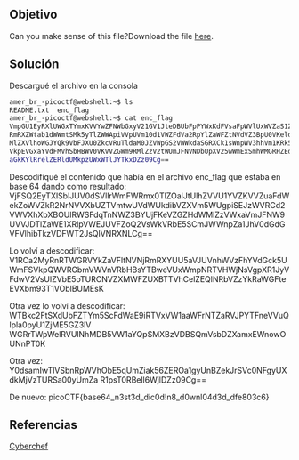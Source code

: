 ## Objetivo
Can you make sense of this file?Download the file [here](https://artifacts.picoctf.net/c/473/enc_flag).

## Solución
Descargué el archivo en la consola
```bash
amer_br_-picoctf@webshell:~$ ls 
README.txt  enc_flag
amer_br_-picoctf@webshell:~$ cat enc_flag 
VmpGU1EyRXlUWGxTYmxKVVYwZFNWbGxyV21GV1JteDBUbFpPYWxKdFVsaFpWVlUxWVZaS1ZWWnVh
RmRXZWtab1dWWmtSMk5yTlZWWApiVVpUVm10d1VWZFdVa2RpYlZaWFZtNVdVZ3BpU0VKeldWUkNk
MlZXVlhoWGJYQk9VbFJXU0ZkcVRuTldaM0JZVWpGS2VWWkdaSGRXCk1sWnpWV3hhVm1KRk5XOVVW
VkpEVGxaYVdFMVhSbHBWV0VKVVZGWm9RMlZzV2tWUmJFNVNDbUpXV25wWmExSmhWMGRHZEdWRlZs
aGkKYlRrelZERldUMkpzUWxWTlJYTkxDZz09Cg==
```
Descodifiqué el contenido que había en el archivo enc_flag que estaba en base 64 dando como resultado: VjFSQ2EyTXlSblJUV0dSVllrWmFWRmx0TlZOalJtUlhZVVU1YVZKVVZuaFdWekZoWVZkR2NrNVVXbUZTVmtwUVdWUkdibVZXVm5WUgpiSEJzWVRCd2VWVXhXbXBOUlRWSFdqTnNWZ3BYUjFKeVZGZHdWMlZzVWxaVmJFNW9UVVJDTlZaWE1XRlpVWEJUVFZoQ2VsWkVRbE5SCmJWWnpZa1JhV0dGdGVFVlhibTkzVDFWT2JsQlVNRXNLCg==

Lo volví a descodificar:
V1RCa2MyRnRTWGRVYkZaVFltNVNjRmRXYUU5aVJUVnhWVzFhYVdGck5UWmFSVkpQWVRGbmVWVnVRbHBsYTBweVUxWmpNRTVHWjNsVgpXR1JyVFdwV2VsUlZVbE5oTURCNVZXMWFZUXBTTVhCelZEQlNRbVZzYkRaWGFteEVXbm93T1VOblBUMEsK

Otra vez lo volví a descodificar:
WTBkc2FtSXdUbFZTYm5ScFdWaE9iRTVxVW1aaWFrNTZaRVJPYTFneVVuQlpla0pyU1ZjME5GZ3lV
WGRrTWpWelRVUlNhMDB5VW1aYQpSMXBzVDBSQmVsbDZXamxEWnowOUNnPT0K

Otra vez:
Y0dsamIwTlVSbnRpWVhObE5qUmZiak56ZEROa1gyUnBZekJrSVc0NFgyUXdkMjVzTURSa00yUmZa
R1psT0RBell6WjlDZz09Cg==

De nuevo:
picoCTF{base64_n3st3d_dic0d!n8_d0wnl04d3d_dfe803c6}

## Referencias
[Cyberchef](https://gchq.github.io/CyberChef/#recipe=From_Base64('A-Za-z0-9%2B/%3D',true,false)&input=Y0dsamIwTlVSbnRpWVhObE5qUmZiak56ZEROa1gyUnBZekJrSVc0NFgyUXdkMjVzTURSa00yUmZaR1psT0RBell6WjlDZz09Cg)